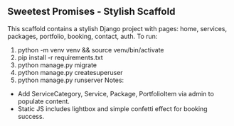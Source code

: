 Sweetest Promises - Stylish Scaffold
-----------------------------------
This scaffold contains a stylish Django project with pages: home, services, packages, portfolio, booking, contact, auth.
To run:
1. python -m venv venv && source venv/bin/activate
2. pip install -r requirements.txt
3. python manage.py migrate
4. python manage.py createsuperuser
5. python manage.py runserver
Notes:
- Add ServiceCategory, Service, Package, PortfolioItem via admin to populate content.
- Static JS includes lightbox and simple confetti effect for booking success.
